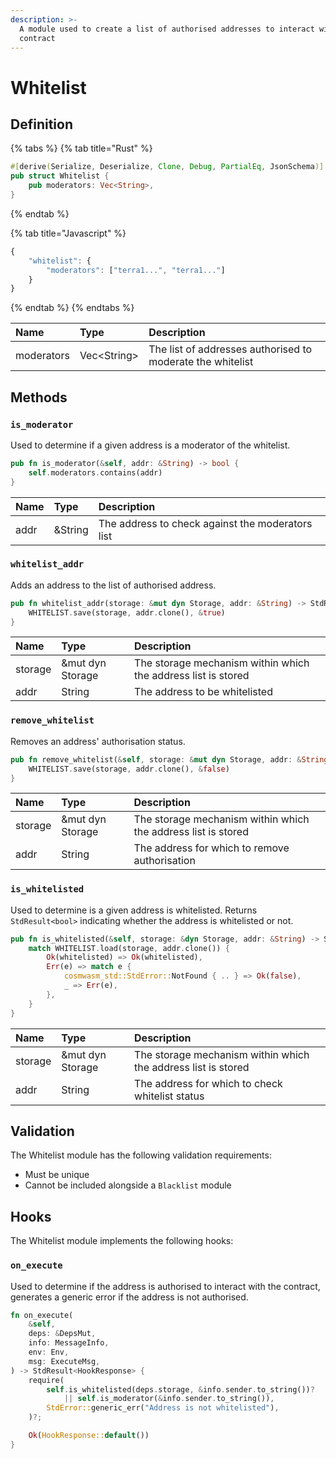 ```yaml
---
description: >-
  A module used to create a list of authorised addresses to interact with a
  contract
---
```


# Whitelist

## Definition

{% tabs %}
{% tab title="Rust" %}
```rust
#[derive(Serialize, Deserialize, Clone, Debug, PartialEq, JsonSchema)]
pub struct Whitelist {
    pub moderators: Vec<String>,
}
```
{% endtab %}

{% tab title="Javascript" %}
```javascript
{
    "whitelist": {
        "moderators": ["terra1...", "terra1..."]
    }
}
```
{% endtab %}
{% endtabs %}

| Name | Type | Description |
| :--- | :--- | :--- |
| moderators | Vec&lt;String&gt; | The list of addresses authorised to moderate the whitelist |

## Methods

### `is_moderator`

Used to determine if a given address is a moderator of the whitelist.

```rust
pub fn is_moderator(&self, addr: &String) -> bool {
    self.moderators.contains(addr)
}
```

| Name | Type | Description |
| :--- | :--- | :--- |
| addr | &String | The address to check against the moderators list |

### `whitelist_addr`

Adds an address to the list of authorised address.

```rust
pub fn whitelist_addr(storage: &mut dyn Storage, addr: &String) -> StdResult<()> {
    WHITELIST.save(storage, addr.clone(), &true)
}
```

| Name | Type | Description |
| :--- | :--- | :--- |
| storage | &mut dyn Storage | The storage mechanism within which the address list is stored |
| addr | String | The address to be whitelisted |

### `remove_whitelist`

Removes an address' authorisation status.

```rust
pub fn remove_whitelist(&self, storage: &mut dyn Storage, addr: &String) -> StdResult<()> {
    WHITELIST.save(storage, addr.clone(), &false)
}
```

| Name | Type | Description |
| :--- | :--- | :--- |
| storage | &mut dyn Storage | The storage mechanism within which the address list is stored |
| addr | String | The address for which to remove authorisation |

### `is_whitelisted`

Used to determine is a given address is whitelisted. Returns `StdResult<bool>` indicating whether the address is whitelisted or not.

```rust
pub fn is_whitelisted(&self, storage: &dyn Storage, addr: &String) -> StdResult<bool> {
    match WHITELIST.load(storage, addr.clone()) {
        Ok(whitelisted) => Ok(whitelisted),
        Err(e) => match e {
            cosmwasm_std::StdError::NotFound { .. } => Ok(false),
            _ => Err(e),
        },
    }
}
```

| Name | Type | Description |
| :--- | :--- | :--- |
| storage | &mut dyn Storage | The storage mechanism within which the address list is stored |
| addr | String | The address for which to check whitelist status |

## Validation

The Whitelist module has the following validation requirements:

* Must be unique
* Cannot be included alongside a `Blacklist` module

## Hooks

The Whitelist module implements the following hooks:

### `on_execute`

Used to determine if the address is authorised to interact with the contract, generates a generic error if the address is not authorised.

```rust
fn on_execute(
    &self,
    deps: &DepsMut,
    info: MessageInfo,
    env: Env,
    msg: ExecuteMsg,
) -> StdResult<HookResponse> {
    require(
        self.is_whitelisted(deps.storage, &info.sender.to_string())?
            || self.is_moderator(&info.sender.to_string()),
        StdError::generic_err("Address is not whitelisted"),
    )?;

    Ok(HookResponse::default())
}
```

